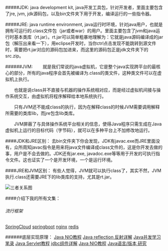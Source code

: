#####JDK: 
java development kit, java开发工具包，针对开发者，里面主要包含了jre, jvm, jdk源码包，以及bin文件夹下用于开发，编译运行的一些指令器。

#####JRE: 
java runtime environment, java运行时环境，针对java用户，也就是拥有可运行的.class文件包（jar或者war）的用户。里面主要包含了jvm和java运行时基本类库（rt.jar）。rt.jar可以简单粗暴地理解为：它就是java源码编译成的jar包（解压出来看一下），用eclipse开发时，当你ctrl点击发现不能跳转到源文件时，需要把rt.jar对应的源码包加进来，而这里的源码包正是jdk文件夹下的src.zip。

######JVM: 
　　就是我们常说的java虚拟机，它是整个java实现跨平台的最核心的部分，所有的java程序会首先被编译为.class的类文件，这种类文件可以在虚拟机上执行。

　　也就是说class并不直接与机器的操作系统相对应，而是经过虚拟机间接与操作系统交互，由虚拟机将程序解释给本地系统执行。

　　只有JVM还不能成class的执行，因为在解释class的时候JVM需要调用解释所需要的类库lib，而jre包含lib类库。

　　JVM屏蔽了与具体操作系统平台相关的信息，使得Java程序只需生成在Java虚拟机上运行的目标代码（字节码），就可以在多种平台上不加修改地运行。

####JDK和JRE区别：
去bin文件夹下你会发现，JDK有javac.exe而JRE里面没有，众所周知javac指令是用来将java文件编译成class文件的，这是你开发去做的事，用户是不会去做的。JDK还有jar.exe, javadoc.exe等等用于开发的可执行指令文件。这也证实了一个是开发环境，一个是运行环境。

####JRE和JVM区别：
有些人觉得，JVM就可以执行class了，其实不然，JVM执行.class还需要JRE下的lib类库的支持，尤其是rt.jar。

![三者关系图](https://upload-images.jianshu.io/upload_images/5786888-47b2b84a598d891b.png?imageMogr2/auto-orient/strip%7CimageView2/2/w/1240)


####介绍下我的所有文集：
###### 流行框架
[SpringCloud](https://www.jianshu.com/nb/18726057)
[springboot](https://www.jianshu.com/nb/19053594)
[nginx](https://www.jianshu.com/nb/18436827)
[redis](https://www.jianshu.com/nb/21461220)

######底层实现原理：
[Java NIO教程](https://www.jianshu.com/nb/21635138)
[Java reflection 反射详解](https://www.jianshu.com/nb/21989596)
[Java并发学习笔录](https://www.jianshu.com/nb/22549959)
[Java Servlet教程](https://www.jianshu.com/nb/22065472)
[jdbc组件详解](https://www.jianshu.com/nb/22774157)
[Java NIO教程](https://www.jianshu.com/nb/21635138)
[Java语言/版本 研究](https://www.jianshu.com/nb/19137666)
